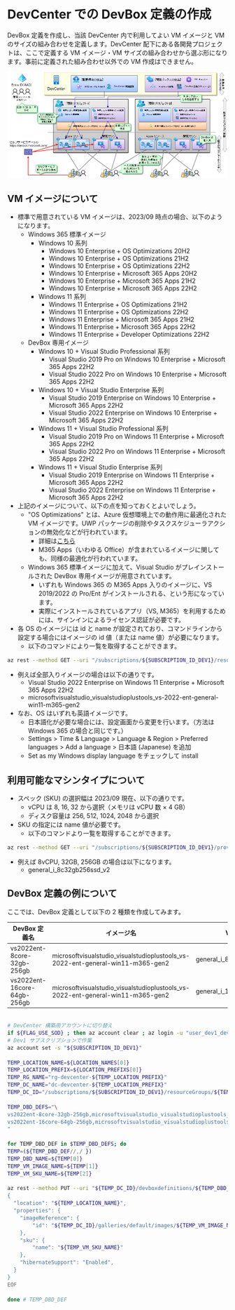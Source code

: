 # DevCenter での DevBox 定義の作成

DevBox 定義を作成し、当該 DevCenter 内で利用してよい VM イメージと VM のサイズの組み合わせを定義します。DevCenter 配下にある各開発プロジェクトは、ここで定義する VM イメージ・VM サイズの組み合わせから選ぶ形になります。事前に定義された組み合わせ以外での VM 作成はできません。

![picture 0](./images/a05ba5bb9cfa61e1c0c0569b445344b11a00372a13c778ab6ad19804be28de50.png)  

## VM イメージについて

- 標準で用意されている VM イメージは、2023/09 時点の場合、以下のようになります。
  - Windows 365 標準イメージ
    - Windows 10 系列
      - Windows 10 Enterprise + OS Optimizations 20H2
      - Windows 10 Enterprise + OS Optimizations 21H2
      - Windows 10 Enterprise + OS Optimizations 22H2
      - Windows 10 Enterprise + Microsoft 365 Apps 20H2
      - Windows 10 Enterprise + Microsoft 365 Apps 21H2
      - Windows 10 Enterprise + Microsoft 365 Apps 22H2
    - Windows 11 系列
      - Windows 11 Enterprise + OS Optimizations 21H2
      - Windows 11 Enterprise + OS Optimizations 22H2
      - Windows 11 Enterprise + Microsoft 365 Apps 21H2
      - Windows 11 Enterprise + Microsoft 365 Apps 22H2
      - Windows 11 Enterprise + Developer Optimizations 22H2
  - DevBox 専用イメージ
    - Windows 10 + Visual Studio Professional 系列
      - Visual Studio 2019 Pro on Windows 10 Enterprise + Microsoft 365 Apps 22H2
      - Visual Studio 2022 Pro on Windows 10 Enterprise + Microsoft 365 Apps 22H2
    - Windows 10 + Visual Studio Enterprise 系列
      - Visual Studio 2019 Enterprise on Windows 10 Enterprise + Microsoft 365 Apps 22H2
      - Visual Studio 2022 Enterprise on Windows 10 Enterprise + Microsoft 365 Apps 22H2
    - Windows 11 + Visual Studio Professional 系列
      - Visual Studio 2019 Pro on Windows 11 Enterprise + Microsoft 365 Apps 22H2
      - Visual Studio 2022 Pro on Windows 11 Enterprise + Microsoft 365 Apps 22H2
    - Windows 11 + Visual Studio Enterprise 系列
      - Visual Studio 2019 Enterprise on Windows 11 Enterprise + Microsoft 365 Apps 22H2
      - Visual Studio 2022 Enterprise on Windows 11 Enterprise + Microsoft 365 Apps 22H2
- 上記のイメージについて、以下の点を知っておくとよいでしょう。
  - "OS Optimizations" とは、Azure 仮想環境上での動作用に最適化された VM イメージです。UWP パッケージの削除やタスクスケジューラアクションの無効化などが行われています。 
    - 詳細は[こちら](https://learn.microsoft.com/ja-jp/windows-365/enterprise/device-images#gallery-images)
    - M365 Apps（いわゆる Office）が含まれているイメージに関しても、同様の最適化が行われています。
  - Windows 365 標準イメージに加えて、Visual Studio がプレインストールされた DevBox 専用イメージが用意されています。
    - いずれも Windows 365 の M365 Apps 入りのイメージに、VS 2019/2022 の Pro/Ent がインストールされる、という形になっています。
    - 実際にインストールされているアプリ（VS, M365）を利用するためには、サインインによるライセンス認証が必要です。
- 各 OS のイメージには id と name が設定されており、コマンドラインから設定する場合にはイメージの id 値（または name 値）が必要になります。
  - 以下のコマンドにより一覧を取得することができます。
```bash
az rest --method GET --uri "/subscriptions/${SUBSCRIPTION_ID_DEV1}/resourceGroups/${TEMP_RG_NAME}/providers/Microsoft.DevCenter/devcenters/${TEMP_DC_NAME}/images?api-version=2023-04-01" --query "value[].[id,name,properties.description]"
```
  - 例えば全部入りイメージの場合は以下の通りです。
    - Visual Studio 2022 Enterprise on Windows 11 Enterprise + Microsoft 365 Apps 22H2
    - microsoftvisualstudio_visualstudioplustools_vs-2022-ent-general-win11-m365-gen2
  - なお、OS はいずれも英語イメージです。
    - 日本語化が必要な場合には、設定画面から変更を行います。（方法は Windows 365 の場合と同じです。）
    - Settings > Time & Language > Language & Region > Preferred languages > Add a language > 日本語 (Japanese) を追加
    - Set as my Windows display language をチェックして install

## 利用可能なマシンタイプについて

- スペック (SKU) の選択幅は 2023/09 現在、以下の通りです。
  - vCPU は 8, 16, 32 から選択（メモリは vCPU 数 × 4 GB）
  - ディスク容量は 256, 512, 1024, 2048 から選択
- SKU の指定には name 値が必要です。
  - 以下のコマンドより一覧を取得することができます。
```bash
az rest --method GET --uri "/subscriptions/${SUBSCRIPTION_ID_DEV1}/providers/Microsoft.DevCenter/skus?api-version=2023-04-01" --query value[].name
```
  - 例えば 8vCPU, 32GB, 256GB の場合は以下になります。
    - general_i_8c32gb256ssd_v2

## DevBox 定義の例について

ここでは、DevBox 定義として以下の 2 種類を作成してみます。

| DevBox 定義名 | イメージ名 | VMサイズ |
| --- | --- | --- |
| vs2022ent-8core-32gb-256gb | microsoftvisualstudio_visualstudioplustools_vs-2022-ent-general-win11-m365-gen2 | general_i_8c32gb256ssd_v2 |
| vs2022ent-16core-64gb-256gb | microsoftvisualstudio_visualstudioplustools_vs-2022-ent-general-win11-m365-gen2 | general_i_16c64gb256ssd_v2 |

```bash

# DevCenter 構築用アカウントに切り替え
if ${FLAG_USE_SOD} ; then az account clear ; az login -u "user_dev1_dev@${PRIMARY_DOMAIN_NAME}" -p "${ADMIN_PASSWORD}" ; fi
# Dev1 サブスクリプションで作業
az account set -s "${SUBSCRIPTION_ID_DEV1}"

TEMP_LOCATION_NAME=${LOCATION_NAMES[0]}
TEMP_LOCATION_PREFIX=${LOCATION_PREFIXS[0]}
TEMP_RG_NAME="rg-devcenter-${TEMP_LOCATION_PREFIX}"
TEMP_DC_NAME="dc-devcenter-${TEMP_LOCATION_PREFIX}"
TEMP_DC_ID="/subscriptions/${SUBSCRIPTION_ID_DEV1}/resourceGroups/${TEMP_RG_NAME}/providers/Microsoft.DevCenter/devcenters/${TEMP_DC_NAME}"

TEMP_DBD_DEFS="\
vs2022ent-8core-32gb-256gb,microsoftvisualstudio_visualstudioplustools_vs-2022-ent-general-win11-m365-gen2,general_i_8c32gb256ssd_v2 \
vs2022ent-16core-64gb-256gb,microsoftvisualstudio_visualstudioplustools_vs-2022-ent-general-win11-m365-gen2,general_i_16c64gb256ssd_v2 \
"

for TEMP_DBD_DEF in $TEMP_DBD_DEFS; do
TEMP=(${TEMP_DBD_DEF//,/ })
TEMP_DBD_NAME=${TEMP[0]}
TEMP_VM_IMAGE_NAME=${TEMP[1]}
TEMP_VM_SKU_NAME=${TEMP[2]}

az rest --method PUT --uri "${TEMP_DC_ID}/devboxdefinitions/${TEMP_DBD_NAME}?api-version=2023-04-01" --body @- <<EOF
{
  "location": "${TEMP_LOCATION_NAME}",
  "properties": {
    "imageReference": {
        "id": "${TEMP_DC_ID}/galleries/default/images/${TEMP_VM_IMAGE_NAME}"
    },
    "sku": {
        "name": "${TEMP_VM_SKU_NAME}"
    },
    "hibernateSupport": "Enabled",
  }
}
EOF

done # TEMP_DBD_DEF

```
